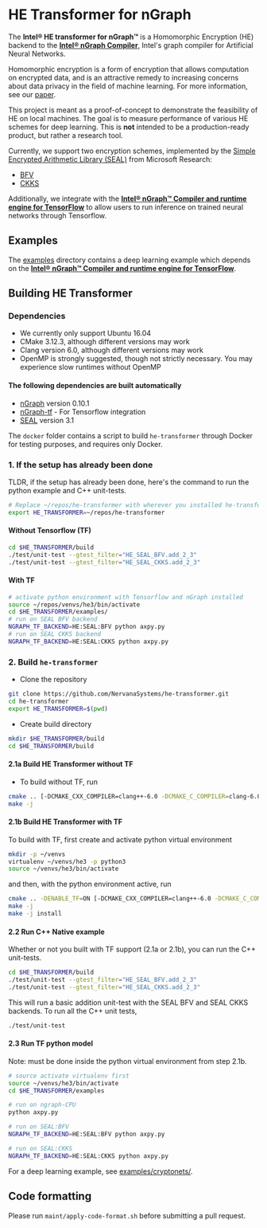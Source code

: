 # HE Transformer for nGraph

The **Intel® HE transformer for nGraph™** is a Homomorphic Encryption (HE) backend to the [**Intel® nGraph Compiler**](https://github.com/NervanaSystems/ngraph), Intel's graph compiler for Artificial Neural Networks.

Homomorphic encryption is a form of encryption that allows computation on encrypted data, and is an attractive remedy to increasing concerns about data privacy in the field of machine learning. For more information, see our [paper](https://arxiv.org/pdf/1810.10121.pdf).

This project is meant as a proof-of-concept to demonstrate the feasibility of HE  on local machines. The goal is to measure performance of various HE schemes for deep learning. This is  **not** intended to be a production-ready product, but rather a research tool.

Currently, we support two encryption schemes, implemented by the [Simple Encrypted Arithmetic Library (SEAL)](https://github.com/Microsoft/SEAL) from Microsoft Research:
  * [BFV](https://eprint.iacr.org/2016/510.pdf)
  * [CKKS](https://eprint.iacr.org/2018/931.pdf)

Additionally, we integrate with the [**Intel® nGraph™ Compiler and runtime engine for TensorFlow**](https://github.com/NervanaSystems/ngraph-tf) to allow users to run inference on trained neural networks through Tensorflow.

## Examples
The [examples](https://github.com/NervanaSystems/he-transformer/tree/master/examples) directory contains a deep learning example which depends on the [**Intel® nGraph™ Compiler and runtime engine for TensorFlow**](https://github.com/NervanaSystems/ngraph-tf).


## Building HE Transformer

### Dependencies
- We currently only support Ubuntu 16.04
- CMake 3.12.3, although different versions may work
- Clang version 6.0, although different versions may work
- OpenMP is strongly suggested, though not strictly necessary. You may experience slow runtimes without OpenMP
#### The following dependencies are built automatically
- [nGraph](https://github.com/NervanaSystems/ngraph) version 0.10.1
- [nGraph-tf](https://github.com/NervanaSystems/ngraph-tf) - For Tensorflow integration
- [SEAL](https://github.com/Microsoft/SEAL) version 3.1

The `docker` folder contains a script to build `he-transformer` through Docker for testing purposes, and requires only Docker.

### 1. If the setup has already been done
TLDR, if the setup has already been done, here's the command to run the python example and C++ unit-tests.
```bash
# Replace ~/repos/he-transformer with wherever you installed he-transformer
export HE_TRANSFORMER=~/repos/he-transformer
```
#### Without Tensorflow (TF)
```bash
cd $HE_TRANSFORMER/build
./test/unit-test --gtest_filter="HE_SEAL_BFV.add_2_3"
./test/unit-test --gtest_filter="HE_SEAL_CKKS.add_2_3"
```

#### With TF
```bash
# activate python environment with Tensorflow and nGraph installed
source ~/repos/venvs/he3/bin/activate
cd $HE_TRANSFORMER/examples/
# run on SEAL BFV backend
NGRAPH_TF_BACKEND=HE:SEAL:BFV python axpy.py
# run on SEAL CKKS backend
NGRAPH_TF_BACKEND=HE:SEAL:CKKS python axpy.py
```

### 2. Build `he-transformer`
- Clone the repository
```bash
git clone https://github.com/NervanaSystems/he-transformer.git
cd he-transformer
export HE_TRANSFORMER=$(pwd)
```
- Create build directory
```bash
mkdir $HE_TRANSFORMER/build
cd $HE_TRANSFORMER/build
```
#### 2.1a Build HE Transformer without TF
-  To build without TF, run
```bash
cmake .. [-DCMAKE_CXX_COMPILER=clang++-6.0 -DCMAKE_C_COMPILER=clang-6.0]
make -j
```
#### 2.1b Build HE Transformer with TF
 To build with TF, first create and activate python virtual environment
```bash
mkdir -p ~/venvs
virtualenv ~/venvs/he3 -p python3
source ~/venvs/he3/bin/activate
```
and then, with the python environment active, run
```bash
cmake .. -DENABLE_TF=ON [-DCMAKE_CXX_COMPILER=clang++-6.0 -DCMAKE_C_COMPILER=clang-6.0]
make -j
make -j install
```

#### 2.2 Run C++ Native example
Whether or not you built with TF support (2.1a or 2.1b), you can run the C++ unit-tests.
```bash
cd $HE_TRANSFORMER/build
./test/unit-test --gtest_filter="HE_SEAL_BFV.add_2_3"
./test/unit-test --gtest_filter="HE_SEAL_CKKS.add_2_3"
```
This will run a basic addition unit-test with the SEAL BFV and SEAL CKKS backends. To run all the C++ unit tests,
```bash
./test/unit-test
```

#### 2.3 Run TF python model

Note: must be done inside the python virtual environment from step 2.1b.

```bash
# source activate virtualenv first
source ~/venvs/he3/bin/activate
cd $HE_TRANSFORMER/examples

# run on ngraph-CPU
python axpy.py

# run on SEAL:BFV
NGRAPH_TF_BACKEND=HE:SEAL:BFV python axpy.py

# run on SEAL:CKKS
NGRAPH_TF_BACKEND=HE:SEAL:CKKS python axpy.py
```

For a deep learning example, see [examples/cryptonets/](https://github.com/NervanaSystems/he-transformer/tree/master/examples/cryptonets).

## Code formatting

Please run `maint/apply-code-format.sh` before submitting a pull request.

